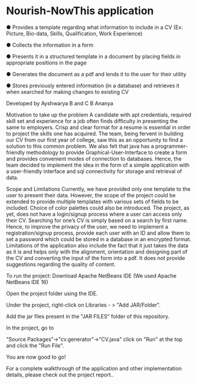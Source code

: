 # Nourish-NowThis application
● Provides a template regarding what information to include in a CV (Ex: Picture, Bio-data, Skills, Qualification, Work Experience)

● Collects the information in a form

● Presents it in a structured template in a document by placing fields in appropriate positions in the page

● Generates the document as a pdf and lends it to the user for their utility

● Stores previously entered information (in a database) and retrieves it when searched for making changes to existing CV

Developed by Ayshwarya B and C B Ananya

Motivation to take up the problem
A candidate with apt credentials, required skill set and experience for a job often finds difficulty in presenting the same to employers. Crisp and clear format for a resume is essential in order to project the skills one has acquired. The team, being fervent in building our CV from our first year of college, saw this as an opportunity to find a solution to this common problem. We also felt that java has a programmer-friendly methodology to provide Graphical-User-Interface to create a form and provides convenient modes of connection to databases. Hence, the team decided to implement the idea in the form of a simple application with a user-friendly interface and sql connectivity for storage and retrieval of data.

Scope and Limitations
Currently, we have provided only one template to the user to present their data. However, the scope of the project could be extended to provide multiple templates with various sets of fields to be included. Choice of color palettes could also be introduced. The project, as yet, does not have a login/signup process where a user can access only their CV. Searching for one’s CV is simply based on a search by first name. Hence, to improve the privacy of the user, we need to implement a registration/signup process, provide each user with an ID and allow them to set a password which could be stored in a database in an encrypted format. Limitations of the application also include the fact that it just takes the data as it is and helps only with the alignment, orientation and designing part of the CV and converting the input of the form into a pdf. It does not provide suggestions regarding the quality of content.

To run the project:
Download Apache NetBeans IDE (We used Apache NetBeans IDE 16)

Open the project folder using the IDE.

Under the project, right-click on Libraries - > "Add JAR/Folder".

Add the jar files present in the "JAR FILES" folder of this repository.

In the project, go to

"Source Packages"->"cv.generator"->"CV.java" click on "Run" at the top and click the "Run File".

You are now good to go!

For a complete walkthrough of the application and other implementation details, please check out the project report..
